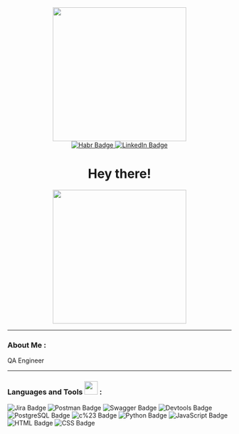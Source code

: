 <div id="header" align="center">
  <img src="https://media.giphy.com/media/BferOKonYOspm28AiB/giphy.gif" width="300"/>
</div>

<div id="badges" align="center">
  <a href="https://career.habr.com/margarita_sharkevich">
    <img src="https://img.shields.io/badge/Habr-grey?style=for-the-badge&logo=habr&logoColor=white" alt="Habr Badge"/>
  </a>
  <a href="https://www.linkedin.com/in/margarita-sharkevich">
    <img src="https://img.shields.io/badge/LinkedIn-blue?style=for-the-badge&logo=linkedin&logoColor=white" alt="LinkedIn Badge"/>
  </a>
</div>

<div id="counter" align="center">
  <img src="https://komarev.com/ghpvc/?username=margarettomio&style=flat-square&color=blue" alt=""/>
</div>

<div id="hey" align="center">
  <h1>
    Hey there!
  </h1>
</div>

<div align="center">
  <img src="https://media.giphy.com/media/13HBDT4QSTpveU/giphy.gif" width="300"/>
</div>

---

### About Me :

<div aboutme ="center">
  <p1>QA Engineer</p1>
</div>

---

### Languages and Tools <img src="https://media.giphy.com/media/WUlplcMpOCEmTGBtBW/giphy.gif" width="30"> :

<div tools ="center"
  <img src=lt/>
  <img src="https://img.shields.io/badge/Jira-black?style=for-the-badge&logo=Jira&logoColor=blue" alt="Jira Badge"/>
  <img src="https://img.shields.io/badge/Postman-black?style=for-the-badge&logo=Postman&logoColor=orange" alt="Postman Badge"/>
  <img src="https://img.shields.io/badge/Swagger-black?style=for-the-badge&logo=Swagger&logoColor=green" alt="Swagger Badge"/>
  <img src="https://img.shields.io/badge/Devtools-black?style=for-the-badge&logo=googlechrome&logoColor=#59a1f7" alt="Devtools Badge"/>
  <img src="https://img.shields.io/badge/PostgreSQL-black?style=for-the-badge&logo=PostgreSQL&logoColor=lightblue" alt="PostgreSQL Badge"/>
  <img src="https://img.shields.io/badge/c%23-black?style=for-the-badge" alt="c%23 Badge"/>
  <img src="https://img.shields.io/badge/Python-black?style=for-the-badge&logo=python&logoColor=yellowblue" alt="Python Badge"/>
  <img src="https://img.shields.io/badge/JavaScript-black?style=for-the-badge&logo=javascript&logoColor=yellow" alt="JavaScript Badge"/>
  <img src="https://img.shields.io/badge/HTML-e54b21?style=for-the-badge&logo=HTML&logoColor=lightblue" alt="HTML Badge"/>
  <img src="https://img.shields.io/badge/CSS-274de4?style=for-the-badge&logo=CSS&logoColor=lightblue" alt="CSS Badge"/>
</div>
